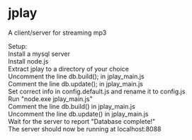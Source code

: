 ﻿jplay
========
A client/server for streaming mp3  

Setup:  
Install a mysql server  
Install node.js  
Extract jplay to a directory of your choice  
Uncomment the line db.build(); in jplay_main.js  
Comment the line db.update(); in jplay_main.js  
Set correct info in config.default.js and rename it to config.js    
Run "node.exe jplay_main.js"  
Comment the line db.build() in jplay_main.js  
Uncomment the line db.update() in jplay_main.js  
Wait for the server to report "Database complete!"  
The server should now be running at localhost:8088  
